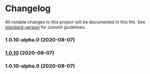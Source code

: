 # Changelog

All notable changes to this project will be documented in this file. See [standard-version](https://github.com/conventional-changelog/standard-version) for commit guidelines.

### 1.0.10-alpha.0 (2020-08-07)

### [1.0.10](https://github.com/lk0606/npm_test_table/compare/v1.0.10-alpha.0...v1.0.10) (2020-08-07)

### 1.0.10-alpha.0 (2020-08-07)
